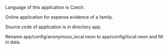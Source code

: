 Language of this application is Czech.

Online application for expense evidence of a family.

Source code of application is in directory app.

Rename app/config/anonymous_local.neon to app/config/local.neon and fill in data.